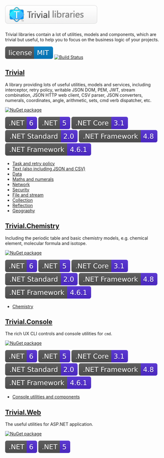 # ![Trivial libraries](./docs/assets/wordmark.png)

Trivial libraries contain a lot of utilities, models and components, which are trivial but useful, to help you to focus on the business logic of your projects.

[![MIT licensed](./docs/assets/badge_lisence_MIT.svg)](https://github.com/nuscien/trivial/blob/master/LICENSE)
[![Build Status](https://dev.azure.com/nuscien/trivial/_apis/build/status/nuscien.trivial?branchName=main)](https://dev.azure.com/nuscien/trivial/_build/latest?definitionId=1&branchName=main)

## [Trivial](./docs/core)

A library providing lots of useful utilities, models and services,
including interceptor, retry policy, writable JSON DOM, PEM, JWT, stream combination, JSON HTTP web client, CSV parser, JSON converters, numerals, coordinates, angle, arithmetic, sets, cmd verb dispatcher, etc.

[![NuGet package](https://img.shields.io/nuget/dt/Trivial?label=nuget+downloads)](https://www.nuget.org/packages/Trivial)

![.NET 6](./docs/assets/badge_NET_6.svg)
![.NET 5](./docs/assets/badge_NET_5.svg)
![.NET Core 3.1](./docs/assets/badge_NET_Core_3_1.svg)
![.NET Standard 2.0](./docs/assets/badge_NET_Standard_2_0.svg)
![.NET Framework 4.8](./docs/assets/badge_NET_Fx_4_8.svg)
![.NET Framework 4.6.1](./docs/assets/badge_NET_Fx_4_6_1.svg)

- [Task and retry policy](./docs/tasks)
- [Text (also including JSON and CSV)](./docs/text)
- [Data](./docs/data)
- [Maths and numerals](./docs/maths)
- [Network](./docs/net)
- [Security](./docs/security)
- [File and stream](./docs/io)
- [Collection](./docs/collection)
- [Reflection](./docs/reflection)
- [Geography](./docs/geo)

## [Trivial.Chemistry](./docs/chemistry)

Including the periodic table and basic chemistry models, e.g. chemical element, molecular formula and isotope.

[![NuGet package](https://img.shields.io/nuget/dt/Trivial.Chemistry?label=nuget+downloads)](https://www.nuget.org/packages/Trivial.Chemistry)

![.NET 6](./docs/assets/badge_NET_6.svg)
![.NET 5](./docs/assets/badge_NET_5.svg)
![.NET Core 3.1](./docs/assets/badge_NET_Core_3_1.svg)
![.NET Standard 2.0](./docs/assets/badge_NET_Standard_2_0.svg)
![.NET Framework 4.8](./docs/assets/badge_NET_Fx_4_8.svg)
![.NET Framework 4.6.1](./docs/assets/badge_NET_Fx_4_6_1.svg)

- [Chemistry](./docs/chemistry)

## [Trivial.Console](./docs/console)

The rich UX CLI controls and console utilities for `cmd`.

[![NuGet package](https://img.shields.io/nuget/dt/Trivial.Console?label=nuget+downloads)](https://www.nuget.org/packages/Trivial.Console)

![.NET 6](./docs/assets/badge_NET_6.svg)
![.NET 5](./docs/assets/badge_NET_5.svg)
![.NET Core 3.1](./docs/assets/badge_NET_Core_3_1.svg)
![.NET Standard 2.0](./docs/assets/badge_NET_Standard_2_0.svg)
![.NET Framework 4.8](./docs/assets/badge_NET_Fx_4_8.svg)
![.NET Framework 4.6.1](./docs/assets/badge_NET_Fx_4_6_1.svg)

- [Console utilities and components](./docs/console)

## [Trivial.Web](./docs/web)

The useful utilities for ASP.NET application.

[![NuGet package](https://img.shields.io/nuget/dt/Trivial.Web?label=nuget+downloads)](https://www.nuget.org/packages/Trivial.Web)

![.NET 6](./docs/assets/badge_NET_6.svg)
![.NET 5](./docs/assets/badge_NET_5.svg)
